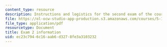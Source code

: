 ```yaml
---
content_type: resource
description: Instructions and logistics for the second exam of the course.
file: https://ol-ocw-studio-app-production.s3.amazonaws.com/courses/5-111-principles-of-chemical-science-fall-2008/ec23c7946c16aab6d3278fe3a3103232_exam2info.pdf
file_type: application/pdf
resourcetype: Document
title: Exam 2 information
uid: ec23c794-6c16-aab6-d327-8fe3a3103232
---
```

